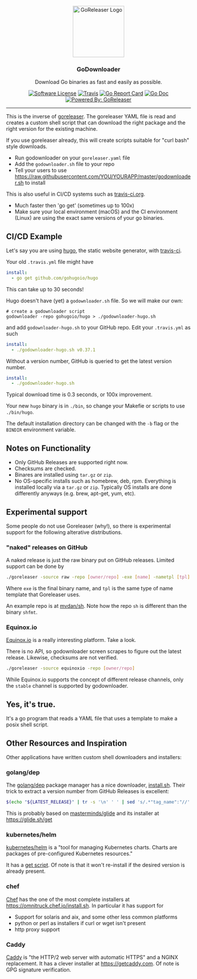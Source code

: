 <p align="center">
  <img alt="GoReleaser Logo" src="https://avatars2.githubusercontent.com/u/24697112?v=3&s=200" height="140" />
  <h3 align="center">GoDownloader</h3>
  <p align="center">Download Go binaries as fast and easily as possible.</p>
  <p align="center">
    <a href="/LICENSE.md"><img alt="Software License" src="https://img.shields.io/badge/license-MIT-brightgreen.svg?style=flat-square"></a>
    <a href="https://travis-ci.org/goreleaser/godownloader"><img alt="Travis" src="https://img.shields.io/travis/goreleaser/godownloader/master.svg?style=flat-square"></a>
    <a href="https://goreportcard.com/report/github.com/goreleaser/godownloader"><img alt="Go Report Card" src="https://goreportcard.com/badge/github.com/goreleaser/godownloader?style=flat-square"></a>
    <a href="http://godoc.org/github.com/goreleaser/goreleaser"><img alt="Go Doc" src="https://img.shields.io/badge/godoc-reference-blue.svg?style=flat-square"></a>
    <a href="https://github.com/goreleaser"><img alt="Powered By: GoReleaser" src="https://img.shields.io/badge/powered%20by-goreleaser-green.svg?style=flat-square"></a>
  </p>
</p>

---

This is the inverse of [goreleaser](https://github.com/goreleaser/goreleaser).  The goreleaser YAML file is read and creates a custom shell script that can download the right package and the right version for the existing machine.

If you use goreleaser already, this will create scripts suitable for "curl bash" style downloads.

* Run godownloader on your `goreleaser.yaml` file
* Add the `godownloader.sh` file to your repo
* Tell your users to use https://raw.githubusercontent.com/YOU/YOURAPP/master/godownloader.sh to install

This is also useful in CI/CD systems such as [travis-ci.org](https://travis-ci.org).

* Much faster then 'go get' (sometimes up to 100x)
* Make sure your local environment (macOS) and the CI environment (Linux) are using the exact same versions of your go binaries.

## CI/CD Example

Let's say you are using [hugo](https://gohugo.io), the static website generator, with [travis-ci](https://travis-ci.org).

Your old `.travis.yml` file might have 

```yaml
install:
  - go get github.com/gohugoio/hugo
```

This can take up to 30 seconds! 

Hugo doesn't have (yet) a `godownloader.sh` file.  So we will make our own:

```
# create a godownloader script
godownloader -repo gohugoio/hugo > ./godownloader-hugo.sh
```

and add `godownloader-hugo.sh` to your GitHub repo.  Edit your `.travis.yml` as such

```yaml
install:
  - ./godownloader-hugo.sh v0.37.1
```

Without a version number, GitHub is queried to get the latest version number.

```yaml
install:
  - ./godownloader-hugo.sh
```

Typical download time is 0.3 seconds, or 100x improvement. 

Your new `hugo` binary is in `./bin`, so change your Makefie or scripts to use `./bin/hugo`. 

The default installation directory can be changed with the `-b` flag or the `BINDIR` environment variable.

## Notes on Functionality

* Only GitHub Releases are supported right now.
* Checksums are checked.
* Binares are installed using `tar.gz` or `zip`. 
* No OS-specific installs such as homebrew, deb, rpm.  Everything is installed locally via a `tar.gz` or `zip`.  Typically OS installs are done differently anyways (e.g. brew, apt-get, yum, etc).

## Experimental support

Some people do not use Goreleaser (why!), so there is experimental support for the following alterative distributions.

### "naked" releases on GitHub

A naked release is just the raw binary put on GitHub releases.  Limited support can be done by

```bash
./goreleaser -source raw -repo [owner/repo] -exe [name] -nametpl [tpl]
```

Where `exe` is the final binary name, and `tpl` is the same type of name template that Goreleaser uses.

An example repo is at [mvdan/sh](https://github.com/mvdan/sh/releases). Note how the repo `sh` is different than the binary `shfmt`.

### Equinox.io

[Equinox.io](https://equinox.io) is a really interesting platform.  Take a look.

There is no API, so godownloader screen scrapes to figure out the latest release.  Likewise, checksums are not verified.

```bash
./goreleaser -source equinoxio -repo [owner/repo]
```

While Equinox.io supports the concept of different release channels, only the `stable` channel is supported by godownloader.

## Yes, it's true.

It's a go program that reads a YAML file that uses a template to make a posix shell script.

## Other Resources and Inspiration

Other applications have written custom shell downloaders and installers:

### golang/dep

The [golang/dep](https://github.com/golang/dep) package manager has a nice downloader, [install.sh](https://github.com/golang/dep/blob/master/install.sh). Their trick to extract a version number from GitHub Releases is excellent:

```sh
$(echo "${LATEST_RELEASE}" | tr -s '\n' ' ' | sed 's/.*"tag_name":"//' | sed 's/".*//' )
```

This is probably based on [masterminds/glide](https://github.com/Masterminds/glide) and its installer at https://glide.sh/get

### kubernetes/helm

[kubernetes/helm](https://github.com/kubernetes/helm) is a "tool for managing Kubernetes charts. Charts are packages of pre-configured Kubernetes resources."

It has a [get script](https://github.com/kubernetes/helm/blob/master/scripts/get). Of note is that it won't re-install if the desired version is already present.

### chef

[Chef](https://www.chef.io) has the one of the most complete installers at https://omnitruck.chef.io/install.sh. In particular it has support for

* Support for solaris and aix, and some other less common platforms
* python or perl as installers if curl or wget isn't present
* http proxy support

### Caddy

[Caddy](https://caddyserver.com) is "the HTTP/2 web server with automatic HTTPS" and a NGINX replacement.  It has a clever installer at https://getcaddy.com. Of note is GPG signature verification.
